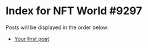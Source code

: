 # Index for NFT World #9297
Posts will be displayed in the order below:

- [Your first post](./001-first.md)

